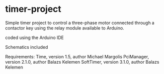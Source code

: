 # timer-project
Simple timer project to control a three-phase motor connected through a contactor key using the relay module available to Arduino.

coded using the Arduino IDE

Schematics included

Requirements:
Time, version 1.5, author Michael Margolis
PciManager, version 2.1.0, author Balazs Kelemen
SoftTimer, version 3.1.0, author Balazs Kelemen
